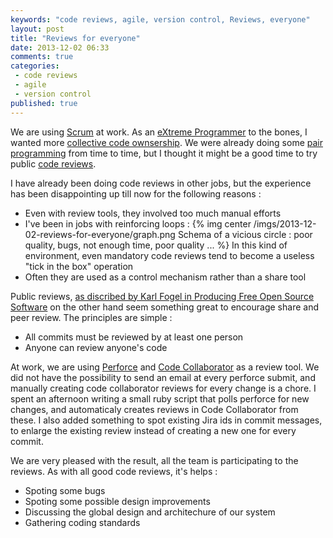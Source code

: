 ```yaml
---
keywords: "code reviews, agile, version control, Reviews, everyone"
layout: post
title: "Reviews for everyone"
date: 2013-12-02 06:33
comments: true
categories:
 - code reviews
 - agile
 - version control
published: true
---
```

We are using [Scrum](http://www.scrum.org) at work. As an [eXtreme Programmer](http://www.extremeprogramming.org/) to the bones, I wanted more [collective code ownsership](http://www.extremeprogramming.org/rules/collective.html). We were already doing some [pair programming](http://en.wikipedia.org/wiki/Pair_programming) from time to time, but I thought it might be a good time to try public [code reviews](http://en.wikipedia.org/wiki/Code_review).

I have already been doing code reviews in other jobs, but the experience has been disappointing up till now for the following reasons :

* Even with review tools, they involved too much manual efforts
* I've been in jobs with reinforcing loops :
{% img center /imgs/2013-12-02-reviews-for-everyone/graph.png Schema of a vicious circle : poor quality, bugs, not enough time, poor quality ...  %}
In this kind of environment, even mandatory code reviews tend to become a useless "tick in the box" operation
* Often they are used as a control mechanism rather than a share tool

Public reviews, [as discribed by Karl Fogel in Producing Free Open Source Software](http://producingoss.com/en/setting-tone.html#code-review) on the other hand seem something great to encourage share and peer review. The principles are simple :

* All commits must be reviewed by at least one person
* Anyone can review anyone's code

At work, we are using [Perforce](http://www.perforce.com) and [Code Collaborator](http://smartbear.com/products/software-development/code-review/) as a review tool. We did not have the possibility to send an email at every perforce submit, and manually creating code collaborator reviews for every change is a chore. I spent an afternoon writing a small ruby script that polls perforce for new changes, and automaticaly creates reviews in Code Collaborator from these. I also added something to spot existing Jira ids in commit messages, to enlarge the existing review instead of creating a new one for every commit.

We are very pleased with the result, all the team is participating to the reviews. As with all good code reviews, it's helps :

* Spoting some bugs
* Spoting some possible design improvements
* Discussing the global design and architechure of our system
* Gathering coding standards
